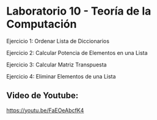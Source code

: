 # Laboratorio 10 - Teoría de la Computación

 Ejercicio 1: Ordenar Lista de Diccionarios

 Ejercicio 2: Calcular Potencia de Elementos en una Lista

Ejercicio 3: Calcular Matriz Transpuesta

 Ejercicio 4: Eliminar Elementos de una Lista

## Video de Youtube:
https://youtu.be/FaEOeAbcfK4
